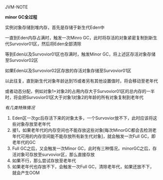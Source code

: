 JVM-NOTE

**minor GC全过程**

实例对象存储到堆内存，首先是存储于新生代Eden中

一直到Eden内存占满时，触发一次Minro GC，此时将存活的对象紧密复制到新生代Survovior01区，然后将Eden全部清除

等到Eden以及Survovior01区也存满时，触发Minor GC，将上述区存活对象存储至Survovior02区

如果Eden以及Survovior02区存放的存活对象存储至Survovior01区

以此往复，直到新生代对象年龄达到15或者另有其他设置值时，将会移动至老年代

或者动态分配，例如对象1+对象2的占用内存大于Survovior01区的总内存的一半时，将会把Survovior01区大于对象1对象2的年龄的所有对象复制到老年代

*有几类特殊情况*

1. Eden区一次gc后存活下来的对象太多，一个Survovior放不下，此时应该将这些对象存放至老年代
2. 接1，如果老年代的内存空间也不能存放这些对象[每次MinorGC都会去检测老年代可用的内存空间能不能存放所有新生代对象]，就会触发一次Full GC，即老年代的GC
3. Full GC之后，又会触发一次Minor GC，此时有三种情况，minorGC之后，存活对象可存放至survovior区，那么直接存放
4. 如果不行，那么尝试存放至老年代
5. 如果老年代也存放不下，会触发一次Full GC，清除老年代，如果还放不下，就会产生OOM



